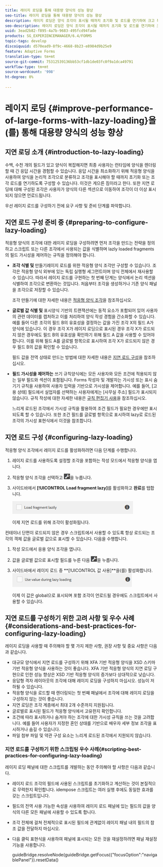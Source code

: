 ```yaml
---
title: 레이지 로딩을 통해 대용량 양식의 성능 향상
seo-title: 레이지 로딩을 통해 대용량 양식의 성능 향상
description: 레이지 로딩은 양식 조각이 표시될 때까지 초기화 및 로드를 연기하여 크고 복잡한 적응형 양식의 성능을 크게 향상시킵니다.
seo-description: 레이지 로딩은 양식 조각이 표시될 때까지 초기화 및 로드를 연기하여 크고 복잡한 적응형 양식의 성능을 크게 향상시킵니다.
uuid: 3ead2b82-f895-4a7b-9683-495fcd94fade
products: SG_EXPERIENCEMANAGER/6.4/FORMS
topic-tags: develop
discoiquuid: d570ead9-8f9c-4668-8b23-e8984d9b25e9
feature: Adaptive Forms
translation-type: tm+mt
source-git-commit: 75312539136bb53cf1db1de03fc0f9a1dca49791
workflow-type: tm+mt
source-wordcount: '998'
ht-degree: 0%

---
```



# 레이지 로딩 {#improve-performance-of-large-forms-with-lazy-loading}을(를) 통해 대용량 양식의 성능 향상

## 지연 로딩 소개 {#introduction-to-lazy-loading}

수백, 수천 개의 필드가 있고 양식이 복잡해지면 최종 사용자는 런타임에 양식을 렌더링할 때 긴 응답 시간을 경험할 수 있습니다. 응답 시간을 최소화하기 위해 적응형 양식을 사용하여 양식을 논리적 조각으로 분류하고 조각을 표시해야 할 때까지 초기화 또는 조각 로드를 연기하도록 구성할 수 있습니다. 이것은 게으른 짐이라고 한다. 또한 지연 로딩에 대해 구성된 조각은 사용자가 양식의 다른 섹션으로 이동하여 조각이 더 이상 표시되지 않으면 언로드됩니다.

우선 레이지 로드를 구성하기 전에 요구 사항 및 준비 단계를 파악합니다.

## 지연 로드 구성 준비 중 {#preparing-to-configure-lazy-loading}

적응형 양식의 조각에 대한 레이지 로딩을 구성하려면 먼저 조각을 만드는 전략을 정의하고 스크립트 또는 다른 조각에서 사용되는 값을 식별하며 lazly loaded fragments의 필드 가시성을 제어하는 규칙을 정의해야 합니다.

* **조각 식별 및**
만들기레이지 로드를 위한 적응형 양식 조각만 구성할 수 있습니다. 조각은 적응형 양식 외부에 있는 독립 실행형 세그먼트이며 양식 전체에서 재사용할 수 있습니다. 따라서 레이지 로드를 구현하는 첫 번째 단계는 양식에서 논리 섹션을 식별하여 조각으로 변환하는 것입니다. 처음부터 조각을 생성하거나 기존 양식 패널을 조각으로 저장할 수 있습니다.

   조각 만들기에 대한 자세한 내용은 [적응형 양식 조각](/help/forms/using/adaptive-form-fragments.md)을 참조하십시오.

* **글로벌 값 식별 및**
표시양식 기반의 트랜잭션에는 동적 요소가 포함되어 있어 사용자의 관련 데이터를 캡처하고 이를 처리하여 양식 작성 경험을 간소화할 수 있습니다. 예를 들어 다른 조각의 필드 B의 유효성을 결정하는 값을 가진 조각 X의 필드 A가 양식에 있습니다. 이 경우 조각 X가 레이지 로딩으로 표시된 경우 조각 X가 로드되지 않은 경우에도 필드 B의 유효성을 확인하기 위해 필드 A 값을 사용할 수 있어야 합니다. 이를 위해 필드 A를 글로벌 항목으로 표시하여 조각 X가 로드되지 않은 경우 필드 B의 값을 확인할 수 있습니다.

   필드 값을 전역 상태로 만드는 방법에 대한 자세한 내용은 [지연 로드 구성](/help/forms/using/lazy-loading-adaptive-forms.md#p-configuring-lazy-loading-p)을 참조하십시오.

* **필드 가시성을 제어하는**
쓰기 규칙양식에는 모든 사용자와 모든 조건에 적용되지 않는 일부 필드와 섹션이 포함됩니다. Forms 작성자 및 개발자는 가시성 또는 표시 숨기기 규칙을 사용하여 사용자 입력을 기반으로 가시성을 제어합니다. 예를 들어, [고용 상태] 필드에서 실업자를 선택하는 사용자에게는 [사무실 주소] 필드가 표시되지 않습니다. 규칙 작성에 대한 자세한 내용은 [규칙 편집기 사용](/help/forms/using/rule-editor.md)을 참조하십시오.

   느리게 로드된 조각에서 가시성 규칙을 활용하여 조건 필드가 필요한 경우에만 표시되도록 할 수 있습니다. 또한 조건 필드를 글로벌 항목으로 표시하여 lazy로 로드된 조각의 가시성 표현식에서 이것을 참조합니다.

## 지연 로드 구성 {#configuring-lazy-loading}

적응형 양식 조각에서 레이지 로드를 활성화하려면 다음 단계를 수행합니다.

1. 레이지 로드를 사용하도록 설정할 조각을 포함하는 작성 모드에서 적응형 양식을 엽니다.
1. 적응형 양식 조각을 선택하고 ![cmppr](assets/cmppr.png)을 누릅니다.
1. 사이드바에서 **[!UICONTROL Load fragment lazy]**&#x200B;를 활성화하고 **완료**&#x200B;를 탭합니다.

   ![적응형 양식 조각에 대해 레이지 로딩 사용](assets/lazy-loading-fragment.png)

   이제 지연 로드를 위해 조각이 활성화됩니다.

컨테이너 단편이 로드되지 않은 경우 스크립트에서 사용할 수 있도록 항상 로드되는 조각의 객체 값을 글로벌 값으로 표시할 수 있습니다. 다음을 수행합니다.

1. 작성 모드에서 응용 양식 조각을 엽니다.
1. 값을 글로벌 값으로 표시할 필드를 누른 다음 ![](assets/cmppr.png)을 누릅니다.
1. 사이드바에서 레이지 로드 중 **[!UICONTROL 값 사용]**을(를) 활성화합니다.
   ![사이드바의 레이지 로드 필드](assets/enable-lazy-loading.png)

   이제 이 값은 global으로 표시되며 포함 조각이 언로드될 경우에도 스크립트에서 사용할 수 있습니다.

## 지연 로드를 구성하기 위한 고려 사항 및 우수 사례{#considerations-and-best-practices-for-configuring-lazy-loading}

레이지 로딩을 사용할 때 주의해야 할 몇 가지 제한 사항, 권장 사항 및 중요 사항은 다음과 같습니다.

* 대규모 양식에서 지연 로드를 구성하기 위해 XFA 기반 적응형 양식을 XSD 스키마 기반 적응형 양식을 사용하는 것이 좋습니다. XFA 기반 적응형 양식의 지연 로딩 구현으로 인한 성능 향상은 XSD 기반 적응형 양식의 증가보다 상대적으로 낮습니다.
* 응답형 격자 레이아웃의 조각에 대해 레이지 로딩을 구성하지 마십시오. 성능이 저하될 수 있습니다.
* 적응형 양식을 로드할 때 렌더링되는 첫 번째 패널에서 조각에 대해 레이지 로딩을 구성하지 않는 것이 좋습니다.
* 지연 로딩은 조각 계층에서 최대 2개 수준까지 지원됩니다.
* 글로벌로 표시된 필드가 적응형 양식에서 고유한지 확인합니다.
* 조건에 따라 표시하거나 숨겨야 하는 조각에 대한 가시성 규칙을 쓰는 것을 고려합니다. 예를 들어 사용자가 지정한 혼인 상태를 기반으로 배우자 세부 정보 조각을 표시하거나 숨길 수 있습니다.
* 파일 첨부 파일 및 약관 구성 요소는 느리게 로드된 조각에서 지원되지 않습니다.

### 지연 로드를 구성하기 위한 스크립팅 우수 사례{#scripting-best-practices-for-configuring-lazy-loading}

레이지 로딩 패널에 대한 스크립트를 개발하는 동안 주의해야 할 사항은 다음과 같습니다.

* 레이지 로드 조각의 필드에 사용된 스크립트를 초기화하고 계산하는 것이 본질적으로 무력한지 확인합니다. idempose 스크립트는 여러 실행 후에도 동일한 효과를 갖는 스크립트입니다.
* 필드의 전역 사용 가능한 속성을 사용하여 레이지 로드 패널에 있는 필드의 값을 양식의 다른 모든 패널에 사용할 수 있도록 합니다.
* 조각 전체에 걸쳐 전체적으로 표시된 필드에 관계없이 레이지 패널 내의 필드의 참조 값을 전달하지 마십시오.
* 다음 클릭 표현식을 사용하여 패널에 표시되는 모든 것을 재설정하려면 패널 재설정 기능을 사용합니다.

   guideBridge.resolveNode(guideBridge.getFocus({&quot;focusOption&quot;:&quot;navigablePanel&quot;}).resetData()

